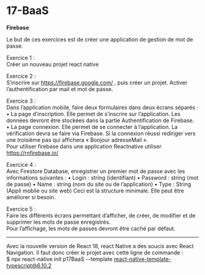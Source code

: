 # 17-BaaS

**Firebase**

Le but de ces exercices est de créer une application de gestion de mot de passe.  

Exercice 1 :  
Créer un nouveau projet react native  

Exercice 2 :  
S’inscrire sur https://firebase.google.com/ , puis créer un projet. Activer l’authentification par mail et mot de passe.  

Exercice 3 :  
Dans l’application mobile, faire deux formulaires dans deux écrans séparés :
• La page d’inscription. Elle permet de s’inscrire sur l’application. Les données devront être stockées dans la partie Authentification de Firebase.
• La page connexion. Elle permet de se connecter à l’application. La vérification devra se faire via Firebase. Si la connexion réussi rediriger vers une troisième pas qui affichera 
« Bonjour adresseMail ».  
Pour utiliser firebase dans une application Reactnative utiliser https://rnfirebase.io/  

Exercice 4 :  
Avec Firestore Database, enregistrer un premier mot de passe avec les informations suivantes :
• Login : string (identifiant)
• Password : string (mot de passe)
• Name : string (nom du site ou de l’application)
• Type : String (Appli mobile ou site web)
Ceci est la structure minimale. Elle peut être améliorer si besoin.  

Exercice 5 :  
Faire les différents écrans permettant d’afficher, de créer, de modifier et de supprimer les mots de passe enregistrés.  
Pour l’affichage, les mots de passes devront être caché par défaut.  

-------

Avec la nouvelle version de React 18, react Native a des soucis avec React Navigation. Il faut donc créer le projet avec cette ligne de commande :  
$ npx react-native init p17BaaS --template react-native-template-typescript@6.10.2 

